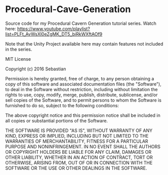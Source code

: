 # Procedural-Cave-Generation
Source code for my Procedural Cavern Generation tutorial series. Watch here: https://www.youtube.com/playlist?list=PLFt_AvWsXl0eZgMK_DT5_biRkWXftAOf9

Note that the Unity Project available here may contain features not included in the series.


MIT License

Copyright (c) 2016 Sebastian

Permission is hereby granted, free of charge, to any person obtaining a copy
of this software and associated documentation files (the "Software"), to deal
in the Software without restriction, including without limitation the rights
to use, copy, modify, merge, publish, distribute, sublicense, and/or sell
copies of the Software, and to permit persons to whom the Software is
furnished to do so, subject to the following conditions:

The above copyright notice and this permission notice shall be included in all
copies or substantial portions of the Software.

THE SOFTWARE IS PROVIDED "AS IS", WITHOUT WARRANTY OF ANY KIND, EXPRESS OR
IMPLIED, INCLUDING BUT NOT LIMITED TO THE WARRANTIES OF MERCHANTABILITY,
FITNESS FOR A PARTICULAR PURPOSE AND NONINFRINGEMENT. IN NO EVENT SHALL THE
AUTHORS OR COPYRIGHT HOLDERS BE LIABLE FOR ANY CLAIM, DAMAGES OR OTHER
LIABILITY, WHETHER IN AN ACTION OF CONTRACT, TORT OR OTHERWISE, ARISING FROM,
OUT OF OR IN CONNECTION WITH THE SOFTWARE OR THE USE OR OTHER DEALINGS IN THE
SOFTWARE.
